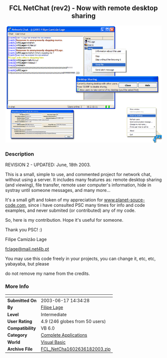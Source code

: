 ﻿<div align="center">

## FCL NetChat \(rev2\) \- Now with remote desktop sharing

<img src="PIC20036181513325111.gif">
</div>

### Description

REVISION 2 - UPDATED: June, 18th 2003.

This is a small, simple to use, and commented project for network chat, without using a server. It includes many features as: remote desktop sharing (and viewing), file transfer, remote user computer's information, hide in systray until someone messages, and many more...

It's a small gift and token of my appreciation for www.planet-souce-code.com, since i have consulted PSC many times for info and code examples, and never submited (or contributed) any of my code.

So, here is my contribution. Hope it's useful for someone.

Thank you PSC! :)

Filipe Camizão Lage

fclage@mail.net4b.pt

You may use this code freely in your projects, you can change it, etc, etc, yabayaba, but please

do not remove my name from the credits.
 
### More Info
 


<span>             |<span>
---                |---
**Submitted On**   |2003-06-17 14:34:28
**By**             |[Filipe Lage](https://github.com/Planet-Source-Code/PSCIndex/blob/master/ByAuthor/filipe-lage.md)
**Level**          |Intermediate
**User Rating**    |4.9 (246 globes from 50 users)
**Compatibility**  |VB 6\.0
**Category**       |[Complete Applications](https://github.com/Planet-Source-Code/PSCIndex/blob/master/ByCategory/complete-applications__1-27.md)
**World**          |[Visual Basic](https://github.com/Planet-Source-Code/PSCIndex/blob/master/ByWorld/visual-basic.md)
**Archive File**   |[FCL\_NetCha1602636182003\.zip](https://github.com/Planet-Source-Code/filipe-lage-fcl-netchat-rev2-now-with-remote-desktop-sharing__1-46152/archive/master.zip)








